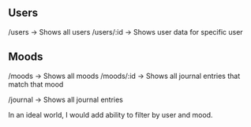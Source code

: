 

## Users
/users -> Shows all users
/users/:id -> Shows user data for specific user


## Moods
/moods -> Shows all moods
/moods/:id -> Shows all journal entries that match that mood

/journal -> Shows all journal entries

In an ideal world, I would add ability to filter by user and mood.